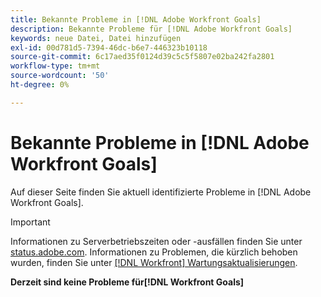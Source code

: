 ```yaml
---
title: Bekannte Probleme in [!DNL Adobe Workfront Goals]
description: Bekannte Probleme für [!DNL Adobe Workfront Goals]
keywords: neue Datei, Datei hinzufügen
exl-id: 00d781d5-7394-46dc-b6e7-446323b10118
source-git-commit: 6c17aed35f0124d39c5c5f5807e02ba242fa2801
workflow-type: tm+mt
source-wordcount: '50'
ht-degree: 0%

---
```


# Bekannte Probleme in [!DNL Adobe Workfront Goals]

Auf dieser Seite finden Sie aktuell identifizierte Probleme in [!DNL Adobe Workfront Goals].

>[!IMPORTANT]
>
>Informationen zu Serverbetriebszeiten oder -ausfällen finden Sie unter [status.adobe.com](https://status.adobe.com). Informationen zu Problemen, die kürzlich behoben wurden, finden Sie unter [[!DNL Workfront] Wartungsaktualisierungen](../maintenance/current-updates.md).

**Derzeit sind keine Probleme für[!DNL Workfront Goals]**

<!--


-->
